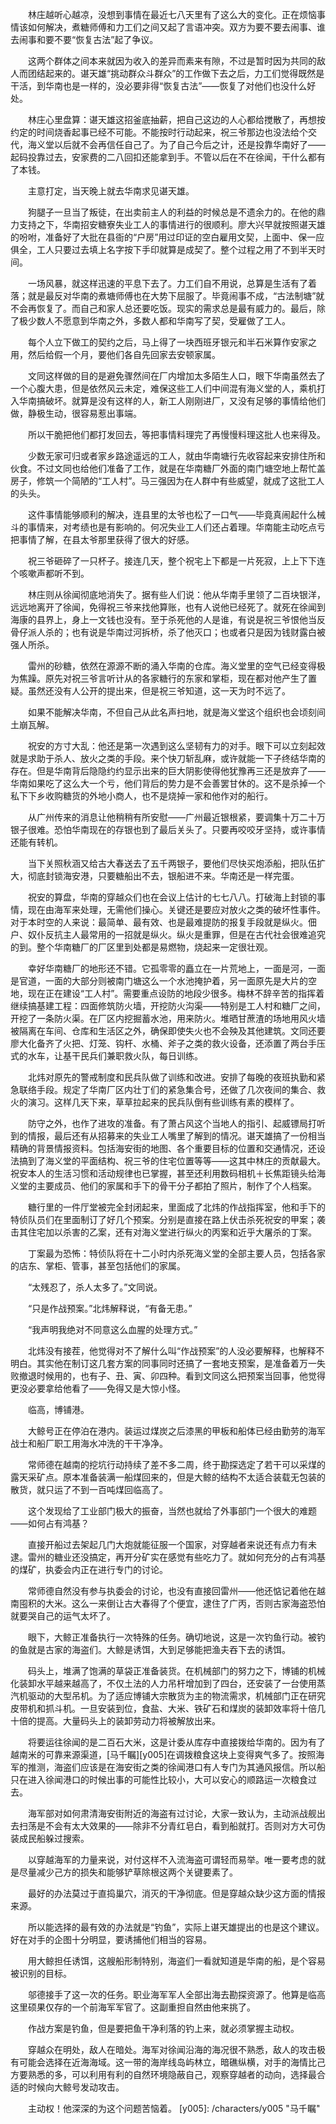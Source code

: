 　　林庄越听心越凉，没想到事情在最近七八天里有了这么大的变化。正在烦恼事情该如何解决，煮糖师傅和力工们之间又起了言语冲突。双方为要不要去闹事、谁去闹事和要不要“恢复古法”起了争议。

　　这两个群体之间本来就因为收入的差异而素来有隙，不过是暂时因为共同的敌人而团结起来的。谌天雄“挑动群众斗群众”的工作做下去之后，力工们觉得既然是干活，到华南也是一样的，没必要非得“恢复古法”——恢复了对他们也没什么好处。

　　林庄心里盘算：谌天雄这招釜底抽薪，把自己这边的人心都给搅散了，再想按约定的时间烧香起事已经不可能。不能按时行动起来，祝三爷那边也没法给个交代，海义堂以后就不会再信任自己了。为了自己今后之计，还是投靠华南好了——起码投靠过去，安家费的二八回扣还能拿到手。不管以后在不在徐闻，干什么都有了本钱。

　　主意打定，当天晚上就去华南求见谌天雄。

　　狗腿子一旦当了叛徒，在出卖前主人的利益的时候总是不遗余力的。在他的鼎力支持之下，华南招安糖寮失业工人的事情进行的很顺利。廖大兴早就按照谌天雄的吩咐，准备好了大批在县衙的“户房”用过印证的空白雇用文契，上面中、保一应俱全，工人只要过去填上名字按下手印就算是成契了。整个过程之用了不到半天时间。

　　一场风暴，就这样迅速的平息下去了。力工们自不用说，总算是生活有了着落；就是最反对华南的煮塘师傅也在大势下屈服了。毕竟闹事不成，“古法制塘”就不会再恢复了。而自己和家人总还要吃饭。现实的需求总是最有威力的。最后，除了极少数人不愿意到华南之外，多数人都和华南写了契，受雇做了工人。

　　每个人立下做工的契约之后，马上得了一块西班牙银元和半石米算作安家之用，然后给假一个月，要他们各自先回家去安顿家属。

　　文同这样做的目的是避免骤然间在厂内增加太多陌生人口，眼下华南虽然去了一个心腹大患，但是依然风云未定，难保这些工人们中间混有海义堂的人，乘机打入华南搞破坏。就算是没有这样的人，新工人刚刚进厂，又没有足够的事情给他们做，静极生动，很容易惹出事端。

　　所以干脆把他们都打发回去，等把事情料理完了再慢慢料理这批人也来得及。

　　少数无家可归或者家乡路途遥远的工人，就由华南塘行先收容起来安排住所和伙食。不过文同也给他们准备了工作，就是在华南糖厂外面的南门塘空地上帮忙盖房子，修筑一个简陋的“工人村”。马三强因为在人群中有些威望，就成了这批工人的头头。

　　这件事情能够顺利的解决，连县里的太爷也松了一口气——毕竟真闹起什么械斗的事情来，对考绩也是有影响的。何况失业工人们还占着理。华南能主动吃点亏把事情了解，在县太爷那里获得了很大的好感。

　　祝三爷砸碎了一只杯子。接连几天，整个祝宅上下都是一片死寂，上上下下连个咳嗽声都听不到。

　　林庄则从徐闻彻底地消失了。据有些人们说：他从华南手里领了二百块银洋，远远地离开了徐闻，免得祝三爷来找他算账，也有人说他已经死了。就死在徐闻到海康的县界上，身上一文钱也没有。至于杀死他的人是谁，有说是祝三爷恨他当反骨仔派人杀的；也有说是华南过河拆桥，杀了他灭口；也或者只是因为钱财露白被强人所杀。

　　雷州的砂糖，依然在源源不断的涌入华南的仓库。海义堂里的空气已经变得极为焦躁。原先对祝三爷言听计从的各家糖行的东家和掌柜，现在都对他产生了置疑。虽然还没有人公开的提出来，但是祝三爷知道，这一天为时不远了。

　　如果不能解决华南，不但自己从此名声扫地，就是海义堂这个组织也会顷刻间土崩瓦解。

　　祝安的方寸大乱：他还是第一次遇到这么坚韧有力的对手。眼下可以立刻起效就是求助于杀人、放火之类的手段。来个快刀斩乱麻，或许就能一下子终结华南的存在。但是华南背后隐隐约约显示出来的巨大阴影使得他犹豫再三还是放弃了——华南如果吃了这么大一个亏，他们背后的势力是不会善罢甘休的。这不是杀掉一个私下下乡收购糖货的外地小商人，也不是烧掉一家和他作对的船行。

　　从广州传来的消息让他稍稍有所安慰——广州最近银根紧，要调集十万二十万银子很难。恐怕华南现在的存银也到了最后关头了。只要再咬咬牙坚持，或许事情还能有转机。

　　当下关照秋涵又给古大春送去了五千两银子，要他们尽快买炮添船，把队伍扩大，彻底封锁海安港，只要糖船出不去，银船进不来。华南还是一样完蛋。

　　祝安的算盘，华南的穿越众们也在会议上估计的七七八八。打破海上封锁的事情，现在由海军来处理，无需他们操心。关键还是要应对放火之类的破坏性事件。对于本时空的人来说：最简单、最有效、也是最难提防的报复手段就是纵火。佃户、奴仆反抗主人最常用的一招就是纵火。纵火是重罪，但是在古代社会很难追究的到。整个华南糖厂的厂区里到处都是易燃物，烧起来一定很壮观。

　　幸好华南糖厂的地形还不错。它孤零零的矗立在一片荒地上，一面是河，一面是官道，一面的大部分则被南门塘这么一个水池掩护着，另一面原先是大片的空地，现在正在建设“工人村”。需要重点设防的地段少很多。梅林不辞辛苦的指挥着继续搞基建工程：四面修筑防火墙，开挖防火沟渠——特别是工人村和糖厂之间，开挖了一条防火渠。在厂区内挖掘蓄水池，用来防火。堆晒甘蔗渣的场地用风火墙被隔离在车间、仓库和生活区之外，确保即使失火也不会殃及其他建筑。文同还要廖大化备齐了火把、灯笼、钩杆、水桶、斧子之类的救火设备，还添置了两台手压式的水车，让基干民兵们兼职救火队，每日训练。

　　北炜对原先的警戒制度和民兵队做了训练和改进。安排了每晚的夜班执勤和紧急联络手段。规定了华南厂区内壮丁们的紧急集合号，还做了几次夜间的集合、救火的演习。这样几天下来，草草拉起来的民兵队倒有些训练有素的模样了。

　　防守之外，也作了进攻的准备。有了萧占风这个当地人的指引、起威镖局打听到的情报，最后还有从招募来的失业工人嘴里了解到的情况。谌天雄搞了一份相当精确的背景情报资料。包括海安街的地图、各个重要目标的位置和交通情况，还设法搞到了海义堂的平面结构、祝三爷的住宅位置等等——这其中林庄的贡献最大。祝安本人的生活习惯和活动规律也已掌握，甚至还利用数码相机＋长焦距镜头给海义堂的主要成员、他们的家属和手下的骨干分子都拍了照片，制作了个人档案。

　　糖行里的一件厅堂被完全封闭起来，里面成了北炜的作战指挥室，他和手下的特侦队员们在里面制订了好几个预案。分别是直接在路上伏击杀死祝安的甲案；袭击其住宅加以杀害的乙案，还有对海义堂进行纵火的丙案和近乎大屠杀的丁案。

　　丁案最为恐怖：特侦队将在十二小时内杀死海义堂的全部主要人员，包括各家的店东、掌柜、管事，甚至包括他们的家属。

　　“太残忍了，杀人太多了。”文同说。

　　“只是作战预案。”北炜解释说，“有备无患。”

　　“我声明我绝对不同意这么血腥的处理方式。”

　　北炜没有接茬，他觉得对不了解什么叫“作战预案”的人没必要解释，也解释不明白。其实他在制订这几套方案的同事同时还搞了一套地支预案，是准备着万一失败撤退时候用的，也有子、丑、寅、卯四种。看到文同这么把预案当回事，他觉得更没必要拿给他看了——免得又是大惊小怪。

　　临高，博铺港。

　　大鲸号正在停泊在港内。装运过煤炭之后漆黑的甲板和船体已经由勤劳的海军战士和船厂职工用海水冲洗的干干净净。

　　常师德在越南的挖坑行动持续了差不多二周，终于勘探选定了若干可以采煤的露天采矿点。原本准备装满一船煤回来的，但是大鲸的结构不太适合装载无包装的散货，就只运了不到一百吨煤回临高了。

　　这个发现给了工业部门极大的振奋，当然也就给了外事部门一个很大的难题——如何占有鸿基？

　　直接开船过去架起几门大炮就能征服一个国家，对穿越者来说还有点力有未逮。雷州的糖业还没搞定，再开分矿实在感觉有些吃力了。就如何充分的占有鸿基的煤矿，执委会内正在进行专门的讨论。

　　常师德自然没有参与执委会的讨论，也没有直接回雷州——他还惦记着他在越南囤积的大米。这么一来倒让古大春得了个便宜，逮住了广丙，否则古家海盗恐怕就要哭自己的运气太坏了。

　　眼下，大鲸正准备执行一次特殊的任务。确切地说，这是一次钓鱼行动。被钓的鱼就是古家的海盗们。大鲸是诱饵，大到足够能把渔夫吞下去的诱饵。

　　码头上，堆满了饱满的草袋正准备装货。在机械部门的努力之下，博铺的机械化装卸水平越来越高了，不仅土法的人力吊杆增加到了四台，还安装了一台使用蒸汽机驱动的大型吊机。为了适应博铺大宗散货为主的物流需求，机械部门正在研究皮带机和抓斗机。一旦安装到位，食盐、大米、铁矿石和煤炭的装卸效率将十倍几十倍的提高。大量码头上的装卸劳动力将被解放出来。

　　将要运往徐闻的是二百石大米，这是计委从库存中直接拨给华南的。因为有了越南米的可靠来源渠道，[马千瞩][y005]在调拨粮食这块上变得爽气多了。按照海军的推测，海盗们应该是在海安街之类的徐闻港口有人专门为其通风报信。所以船只在进入徐闻港口的时候出事的可能性比较小，大可以安心的顺路运一次粮食过去。

　　海军部对如何肃清海安街附近的海盗有过讨论，大家一致认为，主动派战舰出去扫荡是不会有太大效果的——除非不分青红皂白，看到船就打。否则对方大可伪装成民船躲过搜索。

　　以穿越海军的力量来说，对付这样不入流海盗可谓轻而易举。唯一要考虑的就是尽量减少己方的损失和能够铲草除根这两个关键要素了。

　　最好的办法莫过于直捣巢穴，消灭的干净彻底。但是穿越众缺少这方面的情报来源。

　　所以能选择的最有效的办法就是“钓鱼”，实际上谌天雄提出的也是这个建议。好在对手的企图十分明显，要诱捕他们相当的容易。

　　用大鲸担任诱饵，这艘船形制特别，海盗们一看就知道是华南的船，是个容易被识别的目标。

　　邬德接手了这一次的任务。职业海军军人全部出海去勘探资源了。他算是临高这里硕果仅存的一个前海军军官了。这副重担自然由他来挑了。

　　作战方案是钓鱼，但是要把鱼干净利落的钓上来，就必须掌握主动权。

　　穿越众在明处，敌人在暗处。海军对徐闻沿海的海况很不熟悉，敌人的攻击极有可能会选择在近海海域。这一带的海岸线岛屿林立，暗礁纵横，对手的海情比己方要熟悉的多，可以利用有利的自然环境隐蔽自己，观察穿越者的动向，选择最合适的时候向大鲸号发动攻击。

　　主动权！他深深的为这个问题苦恼着。
[y005]: /characters/y005 "马千瞩"

